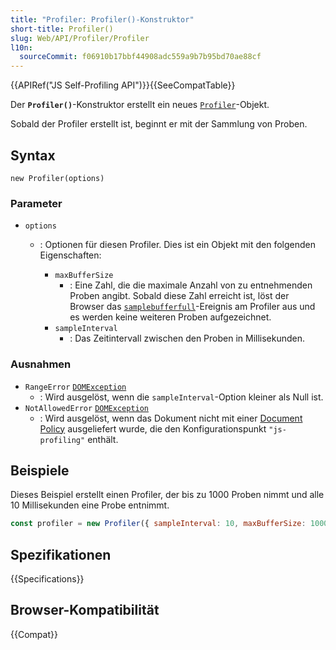 ```yaml
---
title: "Profiler: Profiler()-Konstruktor"
short-title: Profiler()
slug: Web/API/Profiler/Profiler
l10n:
  sourceCommit: f06910b17bbf44908adc559a9b7b95bd70ae88cf
---
```


{{APIRef("JS Self-Profiling API")}}{{SeeCompatTable}}

Der **`Profiler()`**-Konstruktor erstellt ein neues [`Profiler`](/de/docs/Web/API/Profiler)-Objekt.

Sobald der Profiler erstellt ist, beginnt er mit der Sammlung von Proben.

## Syntax

```js-nolint
new Profiler(options)
```

### Parameter

- `options`

  - : Optionen für diesen Profiler. Dies ist ein Objekt mit den folgenden Eigenschaften:

    - `maxBufferSize`
      - : Eine Zahl, die die maximale Anzahl von zu entnehmenden Proben angibt. Sobald diese Zahl erreicht ist, löst der Browser das [`samplebufferfull`](/de/docs/Web/API/Profiler/samplebufferfull_event)-Ereignis am Profiler aus und es werden keine weiteren Proben aufgezeichnet.
    - `sampleInterval`
      - : Das Zeitintervall zwischen den Proben in Millisekunden.

### Ausnahmen

- `RangeError` [`DOMException`](/de/docs/Web/API/DOMException)
  - : Wird ausgelöst, wenn die `sampleInterval`-Option kleiner als Null ist.
- `NotAllowedError` [`DOMException`](/de/docs/Web/API/DOMException)
  - : Wird ausgelöst, wenn das Dokument nicht mit einer [Document Policy](https://wicg.github.io/document-policy/) ausgeliefert wurde, die den Konfigurationspunkt `"js-profiling"` enthält.

## Beispiele

Dieses Beispiel erstellt einen Profiler, der bis zu 1000 Proben nimmt und alle 10 Millisekunden eine Probe entnimmt.

```js
const profiler = new Profiler({ sampleInterval: 10, maxBufferSize: 1000 });
```

## Spezifikationen

{{Specifications}}

## Browser-Kompatibilität

{{Compat}}
